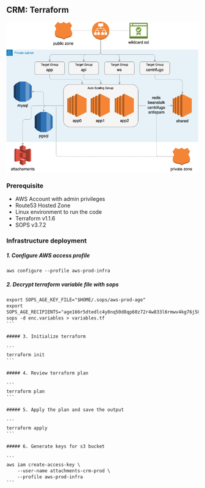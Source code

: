 CRM: Terraform
-------------------------------------------

![](../../docs/imgs/infrastructure.png)


### Prerequisite ###

* AWS Account with admin privileges
* Route53 Hosted Zone
* Linux environment to run the code
* Terraform v1.1.6
* SOPS v3.7.2

### Infrastructure deployment

##### 1. Configure AWS access profile
```
aws configure --profile aws-prod-infra
```

##### 2. Decrypt terraform variable file with sops

````
export SOPS_AGE_KEY_FILE="$HOME/.sops/aws-prod-age"
export SOPS_AGE_RECIPIENTS="age166r5dtedlc4y8nq50d8qp60z72r4w833l6rmwv4kg76j5833gapqv2x0a2"
sops -d enc.variables > variables.tf
```

##### 3. Initialize terraform

```
terraform init
```

##### 4. Review terraform plan

```
terraform plan
```

##### 5. Apply the plan and save the output

```
terraform apply
```

##### 6. Generate keys for s3 bucket

```
aws iam create-access-key \
    --user-name attachments-crm-prod \
    --profile aws-prod-infra
```

